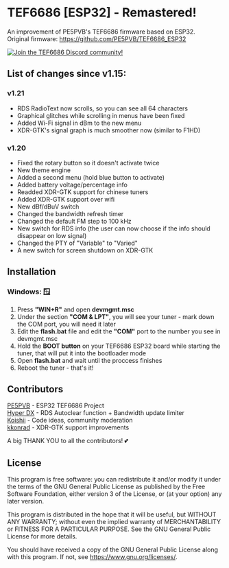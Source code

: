 # TEF6686 [ESP32] - Remastered!

An improvement of PE5PVB's TEF6686 firmware based on ESP32.  
Original firmware: https://github.com/PE5PVB/TEF6686_ESP32

[<img alt="Join the TEF6686 Discord community!" src="https://i.imgur.com/BYqhuLI.png">](https://discord.gg/ZAVNdS74mC)  


## List of changes since v1.15:
### v1.21
- RDS RadioText now scrolls, so you can see all 64 characters
- Graphical glitches while scrolling in menus have been fixed
- Added Wi-Fi signal in dBm to the new menu
- XDR-GTK's signal graph is much smoother now (similar to F1HD) 

### v1.20
- Fixed the rotary button so it doesn't activate twice
- New theme engine
- Added a second menu (hold blue button to activate)
- Added battery voltage/percentage info
- Readded XDR-GTK support for chinese tuners
- Added XDR-GTK support over wifi
- New dBf/dBuV switch
- Changed the bandwidth refresh timer
- Changed the default FM step to 100 kHz
- New switch for RDS info (the user can now choose if the info should disappear on low signal)
- Changed the PTY of "Variable" to "Varied"
- A new switch for screen shutdown on XDR-GTK

## Installation

### Windows: 🪟
1) Press **"WIN+R"** and open **devmgmt.msc**
2) Under the section **"COM & LPT"**, you will see your tuner - mark down the COM port, you will need it later
3) Edit the **flash.bat** file and edit the **"COM"** port to the number you see in devmgmt.msc
4) Hold the **BOOT button** on your TEF6686 ESP32 board while starting the tuner, that will put it into the bootloader mode
5) Open **flash.bat** and wait until the proccess finishes
6) Reboot the tuner - that's it!

## Contributors
[PE5PVB](https://github.com/PE5PVB/TEF6686_ESP32) - ESP32 TEF6686 Project  
[Hyper DX](https://github.com/HyperDX) - RDS Autoclear function + Bandwidth update limiter  
[Koishii](https://github.com/Koishii) - Code ideas, community moderation  
[kkonrad](https://github.com/kkonradpl) - XDR-GTK support improvements
  
A big THANK YOU to all the contributors! 💕

## License
This program is free software: you can redistribute it and/or modify
it under the terms of the GNU General Public License as published by
the Free Software Foundation, either version 3 of the License, or
(at your option) any later version.

This program is distributed in the hope that it will be useful,
but WITHOUT ANY WARRANTY; without even the implied warranty of
MERCHANTABILITY or FITNESS FOR A PARTICULAR PURPOSE.  See the
GNU General Public License for more details.

You should have received a copy of the GNU General Public License
along with this program.  If not, see <https://www.gnu.org/licenses/>.
